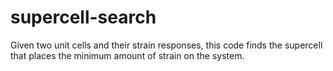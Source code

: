 # supercell-search
 Given two unit cells and their strain responses, this code finds the supercell that places the minimum amount of strain on the system.

